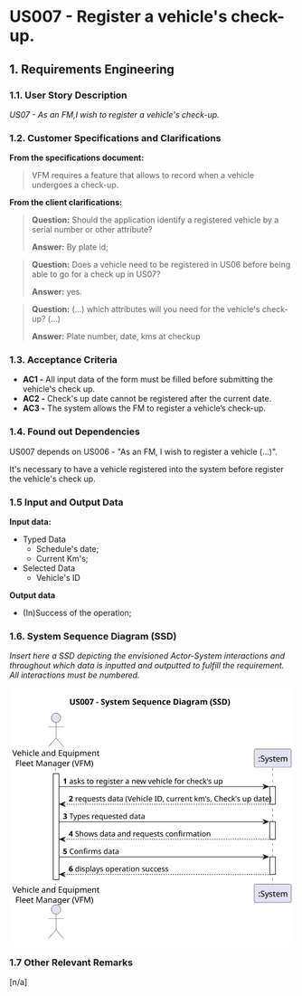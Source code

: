 # US007 - Register a vehicle's check-up.


## 1. Requirements Engineering
### 1.1. User Story Description

_US07 - As an FM,I wish to register a vehicle's check-up._

### 1.2. Customer Specifications and Clarifications 
**From the specifications document:**
> VFM requires a feature that allows to record when a vehicle undergoes a check-up.

**From the client clarifications:**

> **Question:** Should the application identify a registered vehicle by a serial number or other attribute?
>
> **Answer:** By plate id;

> **Question:** Does a vehicle need to be registered in US06 before being able to go for a check up in US07?
> 
>  **Answer:** yes.

> **Question:** (...) which attributes will you need for the vehicle's check-up? (...)
>
> **Answer:** Plate number, date, kms at checkup

### 1.3. Acceptance Criteria

* **AC1 -** All input data of the form must be filled before submitting the vehicle's check up.
* **AC2 -** Check's up date cannot be registered after the current date.
* **AC3 -** The system allows the FM to register a vehicle’s check-up.

### 1.4. Found out Dependencies

US007 depends on US006 - "As an FM, I wish to register a vehicle (...)".

It's necessary to have a vehicle registered into the system 
before register the vehicle's check up.

### 1.5 Input and Output Data

**Input data:**
* Typed Data
  * Schedule's date;
  * Current Km's;
* Selected Data
  * Vehicle's ID

**Output data**
* (In)Success of the operation;



### 1.6. System Sequence Diagram (SSD)

_Insert here a SSD depicting the envisioned Actor-System interactions and throughout which data is inputted and outputted to fulfill the requirement. All interactions must be numbered._

![us007-system-sequence-diagram-alternative-one.svg](svg%2Fus007-system-sequence-diagram-alternative-one.svg)

### 1.7 Other Relevant Remarks
 [n/a]